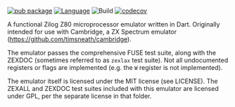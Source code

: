[![pub package](https://img.shields.io/pub/v/dart_z80.svg)](https://pub.dev/packages/dart_z80)
[![Language](https://img.shields.io/badge/language-Dart-blue.svg)](https://dart.dev)
![Build](https://github.com/timsneath/z80/workflows/Build/badge.svg)
[![codecov](https://codecov.io/gh/timsneath/z80/branch/main/graph/badge.svg?token=zr4wE5pmay)](https://codecov.io/gh/timsneath/z80)

A functional Zilog Z80 microprocessor emulator written in Dart. Originally
intended for use with Cambridge, a ZX Spectrum emulator
(<https://github.com/timsneath/cambridge>).

The emulator passes the comprehensive FUSE test suite, along with the ZEXDOC
(sometimes referred to as `zexlax` test suite). Not all undocumented registers
or flags are implemented (e.g. the `W` register is not implemented).

The emulator itself is licensed under the MIT license (see LICENSE). The ZEXALL
and ZEXDOC test suites included with this emulator are licensed under GPL, per
the separate license in that folder.
